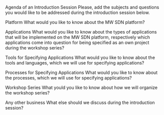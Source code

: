 Agenda of an Introduction Session
Please, add the subjects and questions you would like to be addressed during the introduction session below.

Platform
What would you like to know about the MW SDN platform?

Applications
What would you like to know about the types of applications that will be implemented on the MW SDN platform, respectively which applications come into question for being specified as an own project during the workshop series?

Tools for Specifying Applications
What would you like to know about the tools and languages, which we will use for specifying applications?

Processes for Specifying Applications
What would you like to know about the processes, which we will use for specifying applications?

Workshop Series
What yould you like to know about how we will organize the workshop series?

Any other business
What else should we discuss during the introduction session?